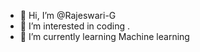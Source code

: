 - 👋 Hi, I’m @Rajeswari-G
- 👀 I’m interested in coding .
- 🌱 I’m currently learning Machine learning


<!---
Rajeswari-G/Rajeswari-G is a ✨ special ✨ repository because its `README.md` (this file) appears on your GitHub profile.
You can click the Preview link to take a look at your changes.
--->

